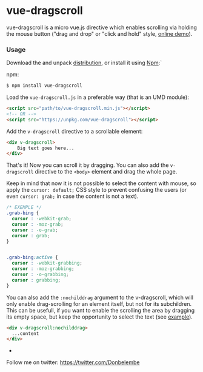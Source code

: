 # vue-dragscroll

vue-dragscroll is a micro vue.js directive which
enables scrolling via holding the mouse button ("drag and drop" or
"click and hold" style, [online
demo](https://donmbelembe.github.io/vue-dragscroll/)).


### Usage


Download the and unpack
[distribution](https://github.com/donmbelembe/vue-dragscroll/releases),
or install it using [Npm](https://npmjs.com):`

npm:

```sh
$ npm install vue-dragscroll
```

Load the `vue-dragscroll.js` in a preferable way (that is an UMD module):

```html
<script src="path/to/vue-dragscroll.min.js"></script>
<!-- OR -->
<script src="https://unpkg.com/vue-dragscroll"></script>
```

Add the `v-dragscroll` directive to a scrollable element:

```html
<div v-dragscroll>
    Big text goes here...
</div>
```

That's it! Now you can scroll it by dragging. You can also add the
`v-dragscroll` directive to the `<body>` element and drag the whole page.

Keep in mind that now it is not possible to select the content with
mouse, so apply the `cursor: default;` CSS style to prevent confusing
the users (or even `cursor: grab;` in case the content is not a text).
```css
/* EXEMPLE */
.grab-bing {
  cursor : -webkit-grab;
  cursor : -moz-grab;
  cursor : -o-grab;
  cursor : grab;
}


.grab-bing:active {
  cursor : -webkit-grabbing;
  cursor : -moz-grabbing;
  cursor : -o-grabbing;
  cursor : grabbing;
}
```

You can also add the `:nochilddrag` argument to the v-dragscroll,
which will only enable drag-scrolling for an element itself, but not
for its subchildren. This can be usefull, if you want to enable the
scrolling the area by dragging its empty space, but keep the
opportunity to select the text (see
[example](http://asvd.github.io/jailed/demos/web/process/)).
```html
<div v-dragscroll:nochilddrag>
  ...content
</div>
```

-

Follow me on twitter: https://twitter.com/Donbelembe
